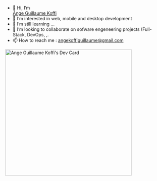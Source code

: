 - 👋 Hi, I’m <div class="badge-base LI-profile-badge" data-locale="fr_FR" data-size="large" data-theme="light" data-type="HORIZONTAL" data-vanity="ange-guillaume-koffi" data-version="v1"><a class="badge-base__link LI-simple-link" href="https://ma.linkedin.com/in/ange-guillaume-koffi?trk=profile-badge">Ange Guillaume Koffi</a></div>
- 👀 I’m interested in web, mobile and desktop development
- 🌱 I’m still learning ...
- 💞️ I’m looking to collaborate on sofware engeneering projects (Full-Stack, DevOps, ,.
- 📫 How to reach me : angekoffiguillaume@gmail.com


<a href="https://app.daily.dev/ange_guillaume"><img src="https://api.daily.dev/devcards/37be505ca78f44688067e4c6e94db8c1.png?r=1ci" width="400" alt="Ange Guillaume Koffi's Dev Card"/></a>

<!---
angeguillaumekoffi/angeguillaumekoffi is a ✨ special ✨ repository because its `README.md` (this file) appears on your GitHub profile.
You can click the Preview link to take a look at your changes.
--->
